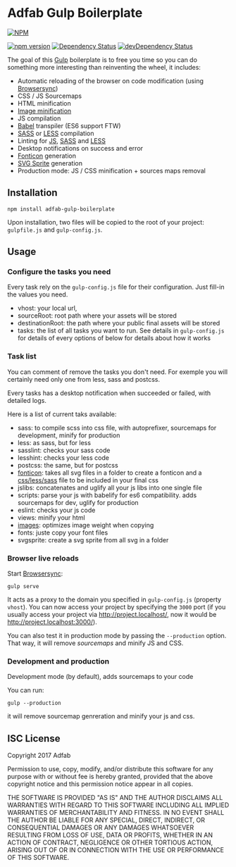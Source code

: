 # Adfab Gulp Boilerplate

[![NPM](https://nodei.co/npm/adfab-gulp-boilerplate.png?compact=true)](https://npmjs.org/package/adfab-gulp-boilerplate)

[![npm version](https://badge.fury.io/js/adfab-gulp-boilerplate.svg)](http://badge.fury.io/js/adfab-gulp-boilerplate)
[![Dependency Status](https://david-dm.org/AdFabConnect/adfab-gulp-boilerplate.svg?theme=shields.io)](https://david-dm.org/AdFabConnect/adfab-gulp-boilerplate)
[![devDependency Status](https://david-dm.org/AdFabConnect/adfab-gulp-boilerplate/dev-status.svg?theme=shields.io)](https://david-dm.org/AdFabConnect/adfab-gulp-boilerplate#info=devDependencies)

The goal of this [Gulp](http://gulpjs.com/) boilerplate is to free you time so you can do something more interesting than reinventing the wheel, it includes:

* Automatic reloading of the browser on code modification (using [Browsersync](https://www.browsersync.io/))
* CSS / JS Sourcemaps
* HTML minification
* [Image minification](https://www.npmjs.com/package/gulp-imagemin)
* JS compilation
* [Babel](https://babeljs.io/) transpiler (ES6 support FTW)
* [SASS](http://sass-lang.com/) or [LESS](http://lesscss.org/) compilation
* Linting for [JS](https://www.npmjs.com/package/gulp-eslint), [SASS](https://www.npmjs.com/package/gulp-sass-lint) and [LESS](https://www.npmjs.com/package/gulp-lesshint)
* Desktop notifications on success and error
* [Fonticon](gulp-iconfont) generation
* [SVG Sprite](gulp-svgstore) generation
* Production mode: JS / CSS minification + sources maps removal

## Installation

```shell
npm install adfab-gulp-boilerplate
```

Upon installation, two files will be copied to the root of your project: `gulpfile.js` and `gulp-config.js`.

## Usage

### Configure the tasks you need

Every task rely on the `gulp-config.js` file for their configuration. Just fill-in the values you need.
* vhost: your local url,
* sourceRoot: root path where your assets will be stored
* destinationRoot: the path where your public final assets will be stored
* tasks: the list of all tasks you want to run. See details in `gulp-config.js` for details of every options of below for details about how it works 
 
### Task list

You can comment of remove the tasks you don't need. For exemple you will certainly need only one from less, sass and postcss.

Every tasks has a desktop notification when succeeded or failed, with detailed logs.

Here is a list of current taks available:
* sass: to compile scss into css file, with autoprefixer, sourcemaps for development, minify for production
* less: as sass, but for less
* sasslint: checks your sass code
* lesshint: checks your less code
* postcss: the same, but for postcss
* [fonticon](https://www.npmjs.com/package/gulp-iconfont): takes all svg files in a folder to create a fonticon and a [css/less/sass](https://www.npmjs.com/package/gulp-iconfont-css) file to be included in your final css
* jslibs: concatenates and uglify all your js libs into one single file
* scripts: parse your js with babelify for es6 compatibility. adds sourcemaps for dev, uglify for production
* eslint: checks your js code
* views: minify your html
* [images](https://www.npmjs.com/package/gulp-imagemin): optimizes image weight when copying
* fonts: juste copy your font files
* svgsprite: create a svg sprite from all svg in a folder

### Browser live reloads

Start [Browsersync](https://www.browsersync.io/):

```shell
gulp serve
```

It acts as a proxy to the domain you specified in `gulp-config.js` (property `vhost`). You can now access your project by specifying the `3000` port (if you usually access your project via http://project.localhost/, now it would be http://project.localhost:3000/).

You can also test it in production mode by passing the `--production` option. That way, it will remove *sourcemaps* and minify JS and CSS.

### Development and production

Development mode (by default), adds sourcemaps to your code

You can run:
 
```shell
gulp --production
```

it will remove sourcemap genreration and minify your js and css.


## ISC License

Copyright 2017 Adfab

Permission to use, copy, modify, and/or distribute this software for any purpose with or without fee is hereby granted, provided that the above copyright notice and this permission notice appear in all copies.

THE SOFTWARE IS PROVIDED "AS IS" AND THE AUTHOR DISCLAIMS ALL WARRANTIES WITH REGARD TO THIS SOFTWARE INCLUDING ALL IMPLIED WARRANTIES OF MERCHANTABILITY AND FITNESS. IN NO EVENT SHALL THE AUTHOR BE LIABLE FOR ANY SPECIAL, DIRECT, INDIRECT, OR CONSEQUENTIAL DAMAGES OR ANY DAMAGES WHATSOEVER RESULTING FROM LOSS OF USE, DATA OR PROFITS, WHETHER IN AN ACTION OF CONTRACT, NEGLIGENCE OR OTHER TORTIOUS ACTION, ARISING OUT OF OR IN CONNECTION WITH THE USE OR PERFORMANCE OF THIS SOFTWARE.
